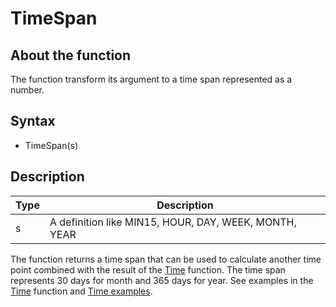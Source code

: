 ﻿# TimeSpan
## About the function
The function transform its argument to a time span represented as a number.

## Syntax
- TimeSpan(s)

## Description

| Type | Description |
|---|---|
| s | A definition like MIN15, HOUR, DAY, WEEK, MONTH, YEAR |

The function returns a time span that can be used to calculate another time
point combined with the result of the [Time](../functions/time.md) function. The time
span represents 30 days for month and 365 days for year. See examples in the
[Time](../functions/time.md) function and [Time examples](../functions/time_examples.md).
